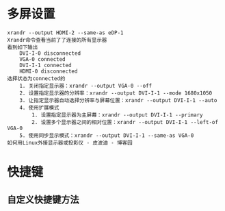 # 多屏设置

    xrandr --output HDMI-2 --same-as eDP-1
	Xrandr命令查看当前了了连接的所有显示器
    看到如下输出
		DVI-I-0 disconnected
		VGA-0 connected
		DVI-I-1 connected
		HDMI-0 disconnected
	选择状态为connected的
		1. 关闭指定显示器：xrandr --output VGA-0 --off
		2. 设置指定显示器的分辨率：xrandr --output DVI-I-1 --mode 1680x1050
		3. 让指定显示器自动选择分辨率与屏幕位置：xrandr --output DVI-I-1 --auto
		4. 使用扩展模式
			1. 设置指定显示器为主屏幕：xrandr --output DVI-I-1 --primary
			2. 设置多个显示器之间的相对位置：xrandr --output DVI-I-1 --left-of VGA-0
		5. 使用同步显示模式：xrandr --output DVI-I-1 --same-as VGA-0
	如何用Linux外接显示器或投影仪 - 皮波迪 - 博客园
	
# 快捷键

## 自定义快捷键方法

